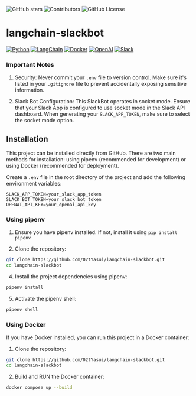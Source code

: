 ![GitHub stars](https://img.shields.io/github/stars/02tYasui/langchain-slackbot.svg)
![Contributors](https://img.shields.io/github/contributors/02tYasui/langchain-slackbot)
![GitHub License](https://img.shields.io/github/license/02tyasui/langchain-slackbot)


# langchain-slackbot
[![Python](https://img.shields.io/badge/Python-3776AB?logo=python&logoColor=white)](https://www.python.org/)
[![LangChain](https://img.shields.io/badge/LangChain-121112?logo=chainlink&logoColor=white)](https://langchain.com/)
[![Docker](https://img.shields.io/badge/Docker-2496ED?logo=docker&logoColor=white)](https://www.docker.com/)
[![OpenAI](https://img.shields.io/badge/OpenAI-412991?logo=openai&logoColor=white)](https://openai.com/)
[![Slack](https://img.shields.io/badge/Slack-4A154B?logo=slack&logoColor=white)](https://slack.com/)

### Important Notes

1. Security: Never commit your `.env` file to version control. Make sure it's listed in your `.gitignore` file to prevent accidentally exposing sensitive information.

2. Slack Bot Configuration: This SlackBot operates in socket mode. Ensure that your Slack App is configured to use socket mode in the Slack API dashboard. When generating your `SLACK_APP_TOKEN`, make sure to select the socket mode option.

## Installation

This project can be installed directly from GitHub. 
There are two main methods for installation: using pipenv (recommended for development) or using Docker (recommended for deployment).

Create a `.env` file in the root directory of the project and add the following environment variables:
```Dotenv
SLACK_APP_TOKEN=your_slack_app_token
SLACK_BOT_TOKEN=your_slack_bot_token
OPENAI_API_KEY=your_openai_api_key
```

### Using pipenv
1. Ensure you have pipenv installed. If not, install it using `pip install pipenv`

2. Clone the repository:
```bash
git clone https://github.com/02tYasui/langchain-slackbot.git
cd langchain-slackbot
```

4. Install the project dependencies using pipenv:
```bash
pipenv install
```

5. Activate the pipenv shell:
```bash
pipenv shell
```

### Using Docker

If you have Docker installed, you can run this project in a Docker container:

1. Clone the repository:
```bash
git clone https://github.com/02tYasui/langchain-slackbot.git
cd langchain-slackbot
```



2. Build and RUN the Docker container:
```bash
docker compose up --build
```

